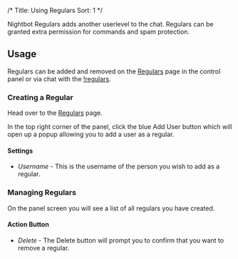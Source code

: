 /*
Title: Using Regulars
Sort: 1
*/

Nightbot Regulars adds another userlevel to the chat. Regulars can be granted extra permission for commands and spam protection.

## Usage

Regulars can be added and removed on the [Regulars](https://beta.nightbot.tv/regulars) page in the control panel or via chat with the [!regulars](https://docs.nightbot.tv/commands/regulars).

### Creating a Regular

Head over to the [Regulars](https://beta.nightbot.tv/regulars) page.

In the top right corner of the panel, click the blue Add User button which will open up a popup allowing you to add a user as a regular.

#### Settings

- *Username* - This is the username of the person you wish to add as a regular.

### Managing Regulars

On the panel screen you will see a list of all regulars you have created.

#### Action Button

- *Delete* - The Delete button will prompt you to confirm that you want to remove a regular.
